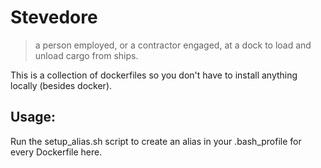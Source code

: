 # Stevedore
> a person employed, or a contractor engaged, at a dock to load and unload cargo from ships.

This is a collection of dockerfiles so you don't have to install anything locally (besides docker).

## Usage:
Run the setup_alias.sh script to create an alias in your .bash_profile for every Dockerfile here.
